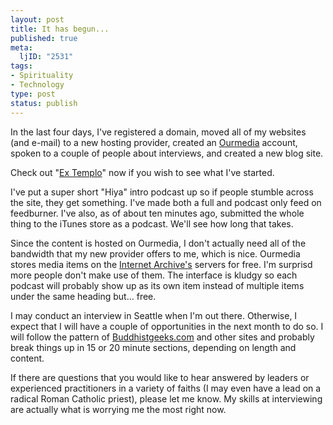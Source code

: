```yaml
--- 
layout: post
title: It has begun...
published: true
meta: 
  ljID: "2531"
tags: 
- Spirituality
- Technology
type: post
status: publish
---
```

In the last four days, I've registered a domain, moved all of my websites (and e-mail) to a new hosting provider, created an <a href="http://www.ourmedia.org/">Ourmedia</a> account, spoken to a couple of people about interviews, and created a new blog site.

Check out "<a href="http://www.extemplo.org">Ex Templo</a>" now if you wish to see what I've started.

I've put a super short "Hiya" intro podcast up so if people stumble across the site, they get something. I've made both a full and podcast only feed on feedburner. I've also, as of about ten minutes ago, submitted the whole thing to the iTunes store as a podcast. We'll see how long that takes.

Since the content is hosted on Ourmedia, I don't actually need all of the bandwidth that my new provider offers to me, which is nice. Ourmedia stores media items on the <a href="http://www.archive.org">Internet Archive's</a> servers for free. I'm surprisd more people don't make use of them. The interface is kludgy so each podcast will probably show up as its own item instead of multiple items under the same heading but... free.

I may conduct an interview in Seattle when I'm out there. Otherwise, I expect that I will have a couple of opportunities in the next month to do so. I will follow the pattern of <a href="http://www.buddhistgeeks.com">Buddhistgeeks.com</a> and other sites and probably break things up in 15 or 20 minute sections, depending on length and content.

If there are questions that you would like to hear answered by leaders or experienced practitioners in a variety of faiths (I may even have a lead on a radical Roman Catholic priest), please let me know. My skills at interviewing are actually what is worrying me the most right now.
